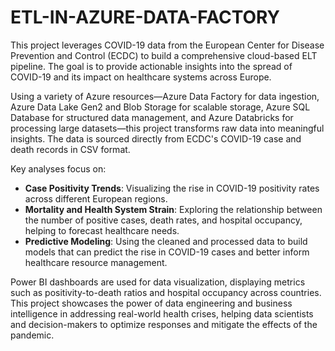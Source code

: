 # ETL-IN-AZURE-DATA-FACTORY


This project leverages COVID-19 data from the European Center for Disease Prevention and Control (ECDC) to build a comprehensive cloud-based ELT pipeline. The goal is to provide actionable insights into the spread of COVID-19 and its impact on healthcare systems across Europe. 

Using a variety of Azure resources—Azure Data Factory for data ingestion, Azure Data Lake Gen2 and Blob Storage for scalable storage, Azure SQL Database for structured data management, and Azure Databricks for processing large datasets—this project transforms raw data into meaningful insights. The data is sourced directly from ECDC's COVID-19 case and death records in CSV format.

Key analyses focus on:
- **Case Positivity Trends**: Visualizing the rise in COVID-19 positivity rates across different European regions.
- **Mortality and Health System Strain**: Exploring the relationship between the number of positive cases, death rates, and hospital occupancy, helping to forecast healthcare needs.
- **Predictive Modeling**: Using the cleaned and processed data to build models that can predict the rise in COVID-19 cases and better inform healthcare resource management.

Power BI dashboards are used for data visualization, displaying metrics such as positivity-to-death ratios and hospital occupancy across countries. This project showcases the power of data engineering and business intelligence in addressing real-world health crises, helping data scientists and decision-makers to optimize responses and mitigate the effects of the pandemic.

